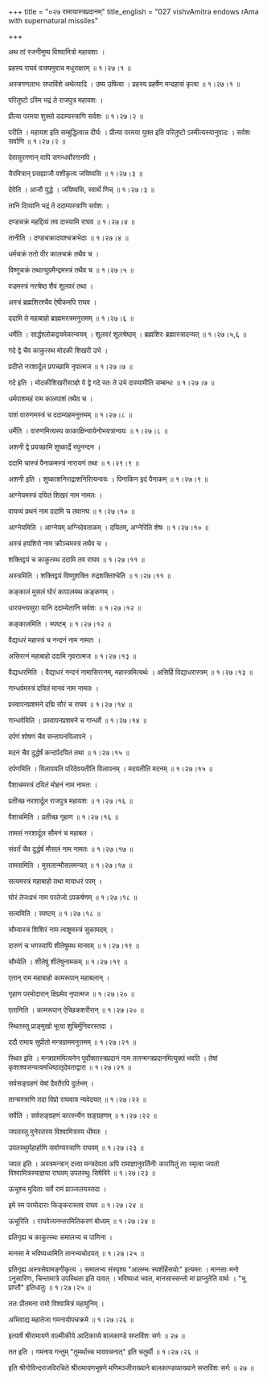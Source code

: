 +++
title = "०२७ रामायास्त्रप्रदानम्"
title_english = "027 vishvAmitra endows rAma with supernatural missiles"

+++


अथ तां रजनीमुष्य विश्वामित्रो महायशाः ।  

प्रहस्य राघवं वाक्यमुवाच मधुराक्षरम्  ॥  १।२७।१  ॥   

अस्त्रगणलाभः सप्तविंशे अथेत्यादि । उष्य उषित्वा । प्रहस्य प्रहर्षेण
मन्दहासं कृत्वा  ॥  १।२७।१  ॥   

  

परितुष्टो ऽस्मि भद्रं ते राजपुत्र महायशः ।  

प्रीत्या परमया शुक्तो ददाम्यस्त्राणि सर्वशः  ॥  १।२७।२  ॥   

परीति । महायश इति सम्बुद्धित्वान्न दीर्घः । प्रीत्या परमया युक्त इति
परितुष्टो ऽस्मीत्यस्यानुवादः । सर्वशः सर्वाणि  ॥  १।२७।२  ॥   

  

देवासुरगणान् वापि सगन्धर्वोरगानपि ।  

यैरमित्रान् प्रसह्याजौ वशीकृत्य जयिष्यसि  ॥  १।२७।३  ॥   

देवेति । आजौ युद्धे । जयिष्यसि, स्वार्थे णिच्  ॥  १।२७।३  ॥   

  

तानि दिव्यानि भद्रं ते ददाम्यस्त्राणि सर्वशः ।  

दण्डचक्रं महद्दिव्यं तव दास्यामि राघव  ॥  १।२७।४  ॥   

तानीति । दण्डचक्रादयश्चक्रभेदाः  ॥  १।२७।४  ॥   

  

धर्मचक्रं ततो वीर कालचक्रं तथैव च ।  

विष्णुचक्रं तथात्युग्रमैन्द्रमस्त्रं तथैव च  ॥  १।२७।५  ॥   

वज्रमस्त्रं नरश्रेष्ठ शैवं शूलवरं तथा ।  

अस्त्रं ब्रह्मशिरश्चैव ऐषीकमपि राघव ।  

ददामि ते महाबाहो ब्राह्ममस्त्रमनुत्तमम्  ॥  १।२७।६  ॥   

धर्मेति । सार्द्धश्लोकद्वयमेकान्वयम् । शूलवरं शूलश्रेष्ठम् । ब्रह्मशिरः
ब्रह्मास्त्रादन्यत्  ॥  १।२७।५,६  ॥   

  

गदे द्वे चैव काकुत्स्थ मोदकी शिखरी उभे ।  

प्रदीप्ते नरशार्दूल प्रयच्छामि नृपात्मज  ॥  १।२७।७  ॥   

गदे इति । मोदकीशिखरीसञ्ज्ञे ये द्वे गदे स्तः ते उभे दास्यामीति सम्बन्धः
 ॥  १।२७।७  ॥   

  

धर्मपाशमहं राम कालपाशं तथैव च ।  

पाशं वारुणमस्त्रं च ददाम्यहमनुत्तमम्  ॥  १।२७।८  ॥   

धर्मेति । वारुणमित्यस्य काकाक्षिन्यायेनोभयत्रान्वयः  ॥  १।२७।८  ॥   

  

अशनी द्वे प्रयच्छामि शुष्कार्द्रे रघुनन्दन ।  

ददामि चास्त्रं पैनाकमस्त्रं नारायणं तथा  ॥  १।२९।९  ॥   

अशनी इति । शुष्काशनिराद्राशनिरित्यन्वयः । पिनाकिन इदं पैनाकम्  ॥  १।२७।९
 ॥   

  

आग्नेयमस्त्रं दयितं शिखरं नाम नामतः ।  

वायव्यं प्रथनं नाम ददामि च तवानघ  ॥  १।२७।१०  ॥   

आग्नेयमिति । आग्नेयम् अग्निदेवताकम् । दयितम्, अग्नेरिति शेषः  ॥  १।२७।१०
 ॥   

  

अस्त्रं हयशिरो नाम क्रौञ्चमस्त्रं तथैव च ।  

शक्तिद्वयं च काकुत्स्थ ददामि तव राघव  ॥  १।२७।११  ॥   

अस्त्रमिति । शक्तिद्वयं विष्णुशक्तिः रुद्रशक्तिश्चेति  ॥  १।२७।११  ॥   

  

कङ्कालं मुसलं घोरं कापालमथ कङ्कणम् ।  

धारयन्त्यसुरा यानि ददाम्येतानि सर्वशः  ॥  १।२७।१२  ॥   

कङ्कालमिति । स्पष्टम्  ॥  १।२७।१२  ॥   

  

वैद्याधरं महास्त्रं च नन्दनं नाम नामतः ।  

असिरत्नं महाबाहो ददामि नृवरात्मज  ॥  १।२७।१३  ॥   

वैद्याधरमिति । वैद्याधरं नन्दनं नामासिरत्नम्, महास्त्रमित्यर्थः ।
असिर्हि विद्याधरास्त्रम्  ॥  १।२७।१३  ॥   

  

गान्धर्वमस्त्रं दयितं मानवं नाम नामतः ।  

प्रस्वापनप्रशमने दद्मि सौरं च राघव  ॥  १।२७।१४  ॥   

गान्धर्वमिति । प्रस्वापनप्रशमने च गान्धर्वे  ॥  १।२७।१४  ॥   

  

दर्पणं शोषणं चैव सन्तापनविलापने ।  

मदनं चैव दुर्द्धर्षं कन्दर्पदयितं तथा  ॥  १।२७।१५  ॥   

दर्पणमिति । विलापयति परिदेवयतीति विलापनम् । मदयतीति मदनम्  ॥  १।२७।१५
 ॥   

  

पैशाचमस्त्रं दयितं मोहनं नाम नामतः ।  

प्रतीच्छ नरशार्दूल राजपुत्र महायशः  ॥  १।२७।१६  ॥   

पैशाचमिति । प्रतीच्छ गृहाण  ॥  १।२७।१६  ॥   

  

तामसं नरशार्दूल सौमनं च महाबल ।  

संवर्तं चैव दुर्द्धर्षं मौसलं नाम नामतः  ॥  १।२७।१७  ॥   

तामसमिति । मुसलान्मौसलमन्यत्  ॥  १।२७।१७  ॥   

  

सत्यमस्त्रं महाबाहो तथा मायाधरं परम् ।  

घोरं तेजःप्रभं नाम परतेजो ऽपकर्षणम्  ॥  १।२७।१८  ॥   

सत्यमिति । स्पष्टम्  ॥  १।२७।१८  ॥   

  

सौम्यास्त्रं शिशिरं नाम त्वाष्ट्रमस्त्रं सुकामदम् ।  

दारुणं च भगस्यापि शीतेषुमथ मानवम्  ॥  १।२७।१९  ॥   

सौम्येति । शीतेषुं शीतेषुनामकम्  ॥  १।२७।१९  ॥   

  

एतान् राम महाबाहो कामरूपान् महाबलान् ।  

गृहाण परमोदारान् क्षिप्रमेव नृपात्मज  ॥  १।२७।२०  ॥   

एतानिति । कामरूपान् ऐच्छिकशरीरान्  ॥  १।२७।२०  ॥   

  

स्थितस्तु प्राङ्मुखो भूत्वा शुचिर्मुनिवरस्तदा ।  

ददौ रामाय सुप्रीतो मन्त्रग्राममनुत्तमम्  ॥  १।२७।२१  ॥   

स्थित इति । मन्त्रग्राममित्यनेन पूर्वोक्तास्त्रप्रदानं नाम
तत्तन्मन्त्रप्रदानमित्युक्तं भवति । तेषां
कृशाश्वजन्यत्वमधिष्ठातृदेवताद्वारा  ॥  १।२७।२१  ॥   

  

सर्वसङ्ग्रहणं येषां दैवतैरपि दुर्लभम् ।  

तान्यस्त्राणि तदा विप्रो राघवाय न्यवेदयत्  ॥  १।२७।२२  ॥   

सर्वेति । सर्वसङ्ग्रहणं कार्त्स्न्येन सङ्ग्रहणम्  ॥  १।२७।२२  ॥   

  

जपतस्तु मुनेस्तस्य विश्वामित्रस्य धीमतः ।  

उपतस्थुर्महार्हाणि सर्वाण्यस्त्राणि राघवम्  ॥  १।२७।२३  ॥   

जपत इति । अस्त्रमन्त्रान् दत्त्वा मन्त्रदेवता अपि रामाज्ञानुवर्तिनीः
कारयितुं ताः स्मृत्वा जपतो विश्वामित्रस्याज्ञया राघवम् उपतस्थुः सिषेविरे
 ॥  १।२७।२३  ॥   

  

ऊचुश्च मुदिताः सर्वे रामं प्राञ्जलयस्तदा ।  

इमे स्म परमोदाराः किङ्करास्तव राघव  ॥  १।२७।२४  ॥   

ऊचुरिति । राघवेत्यनन्तरमितिकरणं बोध्यम्  ॥  १।२७।२४  ॥   

  

प्रतिगृह्य च काकुत्स्थः समालभ्य च पाणिना ।  

मानसा मे भविष्यध्वमिति तानभ्यचोदयत्  ॥  १।२७।२५  ॥   

प्रतिगृह्य अस्त्रसेवामङ्गीकृत्य । समालभ्य संस्पृश्य "आलम्भः
स्पर्शहिंसयोः" इत्यमरः । मानसाः मनो ऽनुसारिणः, चिन्तामात्रे उपस्थिता इति
यावत् । भविष्यध्वं भवत, मानसास्सन्तो मां प्राप्नुतेति वार्थः । "भू
प्राप्तौ" इतिधातुः  ॥  १।२७।२५  ॥   

  

ततः प्रीतमना रामो विश्वामित्रं महामुनिम् ।  

अभिवाद्य महातेजा गमनायोपचक्रमे  ॥  १।२७।२६  ॥   

इत्यार्षे श्रीरामायणे वाल्मीकीये आदिकाव्ये बालकाण्डे सप्तविंशः सर्गः  ॥ 
२७  ॥   

तत इति । गमनाय गन्तुम् "तुमर्थाच्च भाववचनात्" इति चतुर्थी  ॥  १।२७।२६
 ॥   

इति श्रीगोविन्दराजविरचिते श्रीरामायणभूषणे मणिमञ्जीराख्याने
बालकाण्डव्याख्याने सप्तविंशः सर्गः  ॥  २७  ॥   

  


